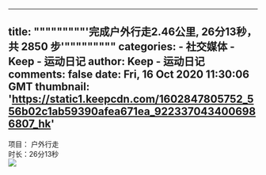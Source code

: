 
---
title: """""""""'完成户外行走2.46公里, 26分13秒，共 2850 步'"""""""""
categories: 
    - 社交媒体
    - Keep - 运动日记
author: Keep - 运动日记
comments: false
date: Fri, 16 Oct 2020 11:30:06 GMT
thumbnail: 'https://static1.keepcdn.com/1602847805752_556b02c1ab59390afea671ea_9223370434006986807_hk'
---

<div>   
项目： 户外行走 <br>时长：26分13秒<br><img src="https://static1.keepcdn.com/1602847805752_556b02c1ab59390afea671ea_9223370434006986807_hk" referrerpolicy="no-referrer">  
</div>
            